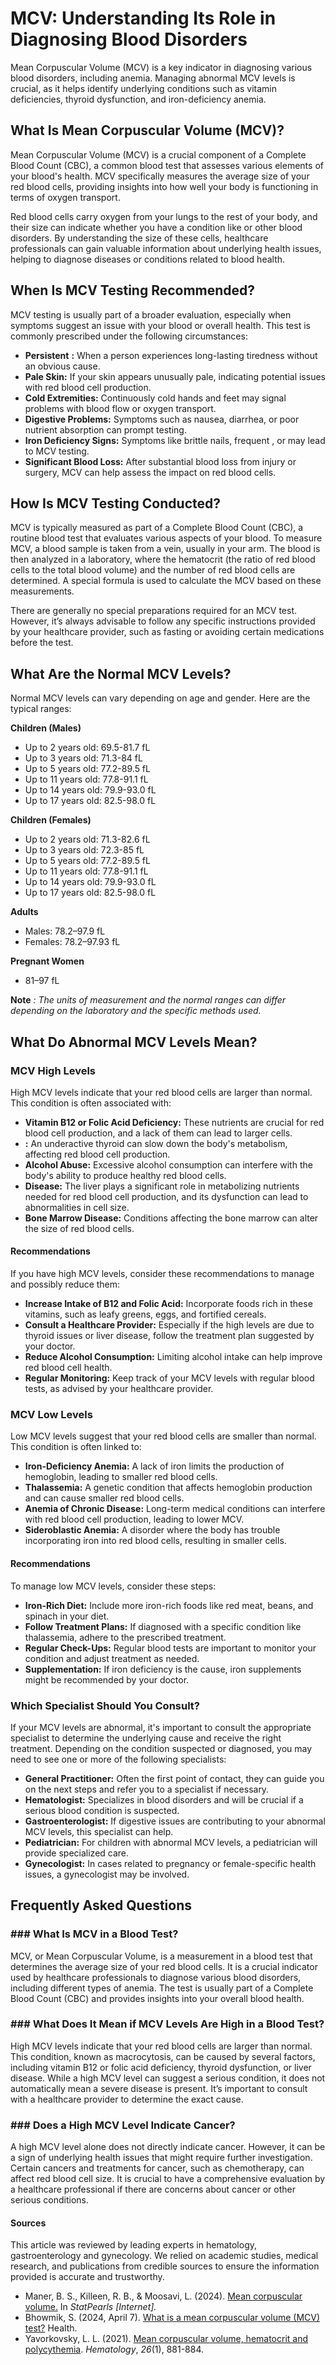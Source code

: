 # MCV: Understanding Its Role in Diagnosing Blood Disorders

Mean Corpuscular Volume (MCV) is a key indicator in diagnosing various blood disorders, including anemia. Managing abnormal MCV levels is crucial, as it helps identify underlying conditions such as vitamin deficiencies, thyroid dysfunction, and iron-deficiency anemia.

## What Is Mean Corpuscular Volume (MCV)?

Mean Corpuscular Volume (MCV) is a crucial component of a Complete Blood Count (CBC), a common blood test that assesses various elements of your blood's health. MCV specifically measures the average size of your red blood cells, providing insights into how well your body is functioning in terms of oxygen transport.

Red blood cells carry oxygen from your lungs to the rest of your body, and their size can indicate whether you have a condition like  or other blood disorders. By understanding the size of these cells, healthcare professionals can gain valuable information about underlying health issues, helping to diagnose diseases or conditions related to blood health.

## When Is MCV Testing Recommended?

MCV testing is usually part of a broader evaluation, especially when symptoms suggest an issue with your blood or overall health. This test is commonly prescribed under the following circumstances:

- **Persistent**  **:** When a person experiences long-lasting tiredness without an obvious cause.
- **Pale Skin:** If your skin appears unusually pale, indicating potential issues with red blood cell production.
- **Cold Extremities:** Continuously cold hands and feet may signal problems with blood flow or oxygen transport.
- **Digestive Problems:** Symptoms such as nausea, diarrhea, or poor nutrient absorption can prompt testing.
- **Iron Deficiency Signs:** Symptoms like brittle nails, frequent , or  may lead to MCV testing.
- **Significant Blood Loss:** After substantial blood loss from injury or surgery, MCV can help assess the impact on red blood cells.

## How Is MCV Testing Conducted?

MCV is typically measured as part of a Complete Blood Count (CBC), a routine blood test that evaluates various aspects of your blood. To measure MCV, a blood sample is taken from a vein, usually in your arm. The blood is then analyzed in a laboratory, where the hematocrit (the ratio of red blood cells to the total blood volume) and the number of red blood cells are determined. A special formula is used to calculate the MCV based on these measurements.

There are generally no special preparations required for an MCV test. However, it’s always advisable to follow any specific instructions provided by your healthcare provider, such as fasting or avoiding certain medications before the test.

## What Are the Normal MCV Levels?

Normal MCV levels can vary depending on age and gender. Here are the typical ranges:

**Children (Males)**

- Up to 2 years old: 69.5-81.7 fL
- Up to 3 years old: 71.3-84 fL
- Up to 5 years old: 77.2-89.5 fL
- Up to 11 years old: 77.8-91.1 fL
- Up to 14 years old: 79.9-93.0 fL
- Up to 17 years old: 82.5-98.0 fL

**Children (Females)**

- Up to 2 years old: 71.3-82.6 fL
- Up to 3 years old: 72.3-85 fL
- Up to 5 years old: 77.2-89.5 fL
- Up to 11 years old: 77.8-91.1 fL
- Up to 14 years old: 79.9-93.0 fL
- Up to 17 years old: 82.5-98.0 fL

**Adults**

- Males: 78.2–97.9 fL
- Females: 78.2–97.93 fL

**Pregnant Women**

- 81–97 fL

**Note** _: The units of measurement and the normal ranges can differ depending on the laboratory and the specific methods used._

## What Do Abnormal MCV Levels Mean?

### MCV High Levels

High MCV levels indicate that your red blood cells are larger than normal. This condition is often associated with:

- **Vitamin B12 or Folic Acid Deficiency:** These nutrients are crucial for red blood cell production, and a lack of them can lead to larger cells.
-  **:** An underactive thyroid can slow down the body's metabolism, affecting red blood cell production.
- **Alcohol Abuse:** Excessive alcohol consumption can interfere with the body's ability to produce healthy red blood cells.
-  **Disease:** The liver plays a significant role in metabolizing nutrients needed for red blood cell production, and its dysfunction can lead to abnormalities in cell size.
- **Bone Marrow Disease:** Conditions affecting the bone marrow can alter the size of red blood cells.

#### Recommendations

If you have high MCV levels, consider these recommendations to manage and possibly reduce them:

- **Increase Intake of B12 and Folic Acid:** Incorporate foods rich in these vitamins, such as leafy greens, eggs, and fortified cereals.
- **Consult a Healthcare Provider:** Especially if the high levels are due to thyroid issues or liver disease, follow the treatment plan suggested by your doctor.
- **Reduce Alcohol Consumption:** Limiting alcohol intake can help improve red blood cell health.
- **Regular Monitoring:** Keep track of your MCV levels with regular blood tests, as advised by your healthcare provider.

### MCV Low Levels

Low MCV levels suggest that your red blood cells are smaller than normal. This condition is often linked to:

- **Iron-Deficiency Anemia:** A lack of iron limits the production of hemoglobin, leading to smaller red blood cells.
- **Thalassemia:** A genetic condition that affects hemoglobin production and can cause smaller red blood cells.
- **Anemia of Chronic Disease:** Long-term medical conditions can interfere with red blood cell production, leading to lower MCV.
- **Sideroblastic Anemia:** A disorder where the body has trouble incorporating iron into red blood cells, resulting in smaller cells.

#### Recommendations

To manage low MCV levels, consider these steps:

- **Iron-Rich Diet:** Include more iron-rich foods like red meat, beans, and spinach in your diet.
- **Follow Treatment Plans:** If diagnosed with a specific condition like thalassemia, adhere to the prescribed treatment.
- **Regular Check-Ups:** Regular blood tests are important to monitor your condition and adjust treatment as needed.
- **Supplementation:** If iron deficiency is the cause, iron supplements might be recommended by your doctor.

### Which Specialist Should You Consult?

If your MCV levels are abnormal, it's important to consult the appropriate specialist to determine the underlying cause and receive the right treatment. Depending on the condition suspected or diagnosed, you may need to see one or more of the following specialists:

- **General Practitioner:** Often the first point of contact, they can guide you on the next steps and refer you to a specialist if necessary.
- **Hematologist:** Specializes in blood disorders and will be crucial if a serious blood condition is suspected.
- **Gastroenterologist:** If digestive issues are contributing to your abnormal MCV levels, this specialist can help.
- **Pediatrician:** For children with abnormal MCV levels, a pediatrician will provide specialized care.
- **Gynecologist:** In cases related to pregnancy or female-specific health issues, a gynecologist may be involved.

## Frequently Asked Questions

### \#\#\# What Is MCV in a Blood Test?

MCV, or Mean Corpuscular Volume, is a measurement in a blood test that determines the average size of your red blood cells. It is a crucial indicator used by healthcare professionals to diagnose various blood disorders, including different types of anemia. The test is usually part of a Complete Blood Count (CBC) and provides insights into your overall blood health.

### \#\#\# What Does It Mean if MCV Levels Are High in a Blood Test?

High MCV levels indicate that your red blood cells are larger than normal. This condition, known as macrocytosis, can be caused by several factors, including vitamin B12 or folic acid deficiency, thyroid dysfunction, or liver disease. While a high MCV level can suggest a serious condition, it does not automatically mean a severe disease is present. It’s important to consult with a healthcare provider to determine the exact cause.

### \#\#\# Does a High MCV Level Indicate Cancer?

A high MCV level alone does not directly indicate cancer. However, it can be a sign of underlying health issues that might require further investigation. Certain cancers and treatments for cancer, such as chemotherapy, can affect red blood cell size. It is crucial to have a comprehensive evaluation by a healthcare professional if there are concerns about cancer or other serious conditions.

 #### Sources

This article was reviewed by leading experts in hematology, gastroenterology and gynecology. We relied on academic studies, medical research, and publications from credible sources to ensure the information provided is accurate and trustworthy.

- Maner, B. S., Killeen, R. B., & Moosavi, L. (2024). [Mean corpuscular volume.](https://www.ncbi.nlm.nih.gov/books/NBK545275/) In _StatPearls \[Internet\]._
- Bhowmik, S. (2024, April 7). [What is a mean corpuscular volume (MCV) test?](https://www.health.com/mcv-blood-test-8621773) Health.
- Yavorkovsky, L. L. (2021). [Mean corpuscular volume, hematocrit and polycythemia](https://www.tandfonline.com/doi/pdf/10.1080/16078454.2021.1994173). _Hematology_, _26_(1), 881-884.